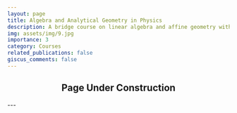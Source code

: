 ```yaml
---
layout: page
title: Algebra and Analytical Geometry in Physics
description: A bridge course on linear algebra and affine geometry with applications to physics.
img: assets/img/9.jpg
importance: 3
category: Courses
related_publications: false
giscus_comments: false
---
```


<div align="center">
  <h2>Page Under Construction</h2>
</div>
---
